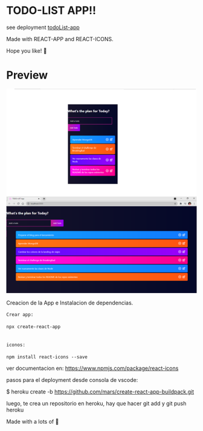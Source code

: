 
# TODO-LIST APP!!

see deployment [todoList-app](url)

Made with REACT-APP and REACT-ICONS. 

Hope you like! 🙌 

# Preview 

![](docs/screenshot1.png)
![](docs/screenshot2.png)

Creacion de la App e Instalacion de dependencias.

```
Crear app:

npx create-react-app 


iconos:

npm install react-icons --save 
```

ver documentacion en: https://www.npmjs.com/package/react-icons

 
pasos para el deployment desde consola de vscode: 

$ heroku create -b https://github.com/mars/create-react-app-buildpack.git

luego, te crea un repositorio en heroku, hay que hacer git add y git push heroku

Made with a lots of 💖 
